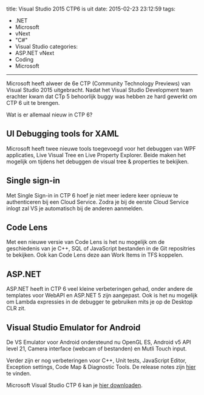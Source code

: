 title: Visual Studio 2015 CTP6 is uit
date: 2015-02-23 23:12:59
tags:
  - .NET
  - Microsoft
  - vNext
  - "C#"
  - Visual Studio
categories:
  - ASP.NET vNext
  - Coding
  - Microsoft
---
Microsoft heeft alweer de 6e CTP (Community Technology Previews) van Visual Studio 2015 uitgebracht. Nadat het Visual Studio Development team erachter kwam dat CTp 5 behoorlijk buggy was hebben ze hard gewerkt om CTP 6 uit te brengen.

Wat is er allemaal nieuw in CTP 6?

## UI Debugging tools for XAML
Microsoft heeft twee nieuwe tools toegevoegd voor het debuggen van WPF applicaties, Live Visual Tree en Live Property Explorer. Beide maken het mogelijk om tijdens het debuggen de visual tree & properties te bekijken.

## Single sign-in
Met Single Sign-in in CTP 6 hoef je niet meer iedere keer opnieuw te authenticeren bij een Cloud Service. Zodra je bij de eerste Cloud Service inlogt zal VS je automatisch bij de anderen aanmelden.

## Code Lens
Met een nieuwe versie van Code Lens is het nu mogelijk om de geschiedenis van je C++, SQL of JavaScript bestanden in de Git repositries te bekijken. Ook kan Code Lens deze aan Work Items in TFS koppelen.

## ASP.NET
ASP.NET heeft in CTP 6 veel kleine verbeteringen gehad, onder andere de templates voor WebAPI en ASP.NET 5 zijn aangepast. Ook is het nu mogelijk om Lambda expressies in de debugger te gebruiken mits je op de Desktop CLR zit.

## Visual Studio Emulator for Android
De VS Emulator voor Android ondersteund nu OpenGL ES, Android v5 API level 21, Camera interface (webcam of bestanden) en Mutli Touch input.

Verder zijn er nog verbeteringen voor C++, Unit tests, JavaScript Editor, Exception settings, Code Map & Diagnostic Tools. De release notes zijn [hier](http://www.visualstudio.com/en-us/news/vs2015-vs) te vinden.

Microsoft Visual Studio CTP 6 kan je [hier downloaden](http://visualstudio.com/en-us/downloads/visual-studio-2015-ctp-vs).